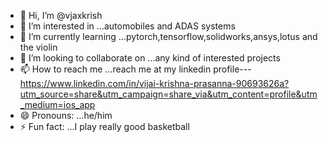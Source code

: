 - 👋 Hi, I’m @vjaxkrish
- 👀 I’m interested in ...automobiles and ADAS systems 
- 🌱 I’m currently learning ...pytorch,tensorflow,solidworks,ansys,lotus and the violin
- 💞️ I’m looking to collaborate on ...any kind of interested projects 
- 📫 How to reach me ...reach me at my linkedin profile---https://www.linkedin.com/in/vijai-krishna-prasanna-90693626a?utm_source=share&utm_campaign=share_via&utm_content=profile&utm_medium=ios_app
- 😄 Pronouns: ...he/him 
- ⚡ Fun fact: ...I play really good basketball 

<!---
vjaxkrish/vjaxkrish is a ✨ special ✨ repository because its `README.md` (this file) appears on your GitHub profile.
You can click the Preview link to take a look at your changes.
--->
